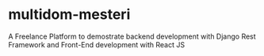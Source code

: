 # multidom-mesteri
A Freelance Platform to demostrate backend development with Django Rest Framework and Front-End development with React JS
